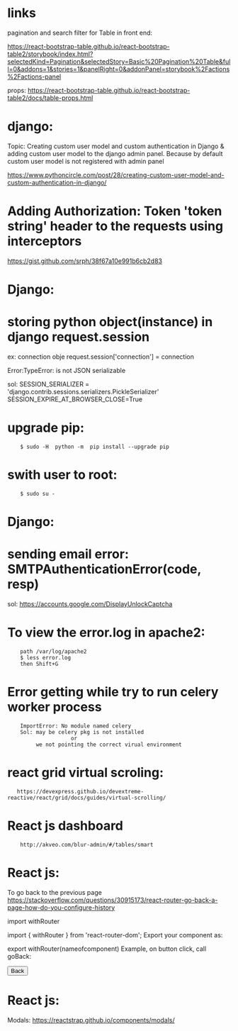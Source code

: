 # links

pagination and search filter for Table in front end:

https://react-bootstrap-table.github.io/react-bootstrap-table2/storybook/index.html?selectedKind=Pagination&selectedStory=Basic%20Pagination%20Table&full=0&addons=1&stories=1&panelRight=0&addonPanel=storybook%2Factions%2Factions-panel

props:
https://react-bootstrap-table.github.io/react-bootstrap-table2/docs/table-props.html


# django:
Topic: Creating custom user model and custom authentication in Django &
        adding custom user model to the django admin panel.
        Because by default custom user model is not registered with admin panel
      
https://www.pythoncircle.com/post/28/creating-custom-user-model-and-custom-authentication-in-django/


# Adding Authorization: Token 'token string' header to the requests using interceptors

https://gist.github.com/srph/38f67a10e991b6cb2d83



# Django:
# storing python object(instance) in django  request.session
ex: connection obje
       request.session['connection'] = connection

Error:TypeError: <Connection host=dllgststapp2v.jdadelivers.com port=2022> is not JSON serializable

sol:
SESSION_SERIALIZER = 'django.contrib.sessions.serializers.PickleSerializer'
SESSION_EXPIRE_AT_BROWSER_CLOSE=True

# upgrade pip:
        $ sudo -H  python -m  pip install --upgrade pip

# swith user to root:
        $ sudo su -
        
        
# Django:
# sending email error: SMTPAuthenticationError(code, resp)
 sol: https://accounts.google.com/DisplayUnlockCaptcha
  
 
# To view the error.log in apache2:
        path /var/log/apache2
        $ less error.log
        then Shift+G

# Error getting while try to run celery worker process
        ImportError: No module named celery
        Sol: may be celery pkg is not installed 
                        or
             we not pointing the correct virual environment
             
             
# react grid virtual scroling:
       https://devexpress.github.io/devextreme-reactive/react/grid/docs/guides/virtual-scrolling/
       
# React js dashboard
        http://akveo.com/blur-admin/#/tables/smart
        
# React js:
   To go back to the previous page
   https://stackoverflow.com/questions/30915173/react-router-go-back-a-page-how-do-you-configure-history
   
   import withRouter

import { withRouter } from 'react-router-dom';
Export your component as:

export withRouter(nameofcomponent) 
Example, on button click, call goBack:

<button onClick={this.props.history.goBack()}>Back</button>


# React js:
   Modals:
   https://reactstrap.github.io/components/modals/



